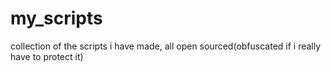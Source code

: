 # my_scripts
collection of the scripts i have made, all open sourced(obfuscated if i really have to protect it)
